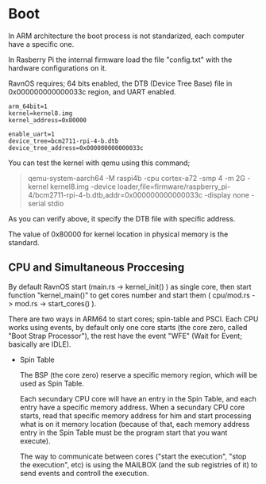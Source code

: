 # Boot

In ARM architecture the boot process is not standarized, each computer
have a specific one.

In Rasberry Pi the internal firmware load the file "config.txt" with 
the hardware configurations on it.

RavnOS requires; 64 bits enabled,
the DTB (Device Tree Base) file in 0x000000000000033c region, and UART enabled.

```text
arm_64bit=1
kernel=kernel8.img
kernel_address=0x80000

enable_uart=1
device_tree=bcm2711-rpi-4-b.dtb
device_tree_address=0x000000000000033c
```

You can test the kernel with qemu using this command;

> qemu-system-aarch64 -M raspi4b -cpu cortex-a72 -smp 4 -m 2G -kernel kernel8.img -device loader,file=firmware/raspberry_pi-4/bcm2711-rpi-4-b.dtb,addr=0x000000000000033c -display none -serial stdio 

As you can verify above, it specify the DTB file with specific address.

The value of 0x80000 for kernel location in physical memory is the standard.

## CPU and Simultaneous Proccesing 

By default RavnOS start (main.rs -> kernel_init() ) as single core, then
start function "kernel_main()" to get cores number and start them ( cpu/mod.rs -> mod.rs -> start_cores() ).

There are two ways in ARM64 to start cores; spin-table and PSCI. Each CPU works using events, by default
only one core starts (the core zero, called "Boot Strap Processor"), 
the rest have the event "WFE" (Wait for Event; basically are IDLE).

- Spin Table

  The BSP (the core zero) reserve a specific memory region, which will be used as Spin Table.

  Each secundary CPU core will have an entry in the Spin Table, and each entry have a specific 
  memory address. When a secundary CPU core starts, read that specific memory address for him 
  and start processing what is on it memory location (because of that, each memory address entry
  in the Spin Table must be the program start that you want execute).

  The way to communicate between cores ("start the execution", "stop the execution", etc) is using
  the MAILBOX (and the sub registries of it) to send events and controll the execution.

